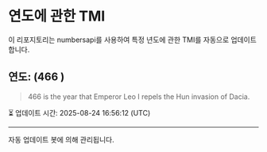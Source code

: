 
# 연도에 관한 TMI

이 리포지토리는 numbersapi를 사용하여 특정 년도에 관한 TMI를 자동으로 업데이트합니다.

## 연도: (466 )
> 466 is the year that Emperor Leo I repels the Hun invasion of Dacia.

⏳ 업데이트 시간: 2025-08-24 16:56:12 (UTC)

---
자동 업데이트 봇에 의해 관리됩니다.
